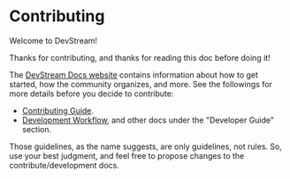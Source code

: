 # Contributing

Welcome to DevStream!

Thanks for contributing, and thanks for reading this doc before doing it!

The [DevStream Docs website](https://docs.devstream.io) contains information about how to get started, how the community organizes, and more. See the followings for more details before you decide to contribute:

- [Contributing Guide](https://docs.devstream.io/en/latest/contributing_guide/).
- [Development Workflow](https://docs.devstream.io/en/latest/development/git-workflow/git-workflow/), and other docs under the "Developer Guide" section.

Those guidelines, as the name suggests, are only guidelines, not rules. So, use your best judgment, and feel free to propose changes to the contribute/development docs.

